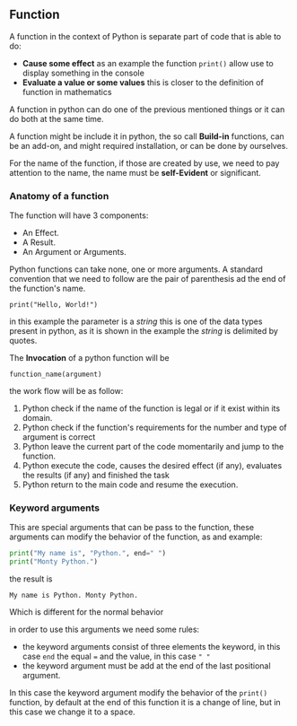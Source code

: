 ## Function

A function in the context of Python is separate part of code that is able to do:

* **Cause some effect** as an example the function `print()` allow use to display something in the console
* **Evaluate a value or some values** this is closer to the definition of function in mathematics

A function in python can do one of the previous mentioned things or it can do both at the same time.


A function might be include it in python, the so call **Build-in** functions, can be an add-on, and might required installation, or can be done by ourselves.

For the name of the function, if those are created by use, we need to pay attention to the name, the name must be **self-Evident** or significant.

### Anatomy of a function 

The function will have 3 components:

* An Effect.
* A Result.
* An Argument or Arguments. 

Python functions can take none, one or more arguments. A standard convention that we need to follow are the pair of parenthesis ad the end of the function's name.

```
print("Hello, World!")
```

in this example the parameter is a *string* this is one of the data types present in python, as it is shown in the example the *string* is delimited by quotes.

The **Invocation** of a python function will be

```
function_name(argument)
```
the work flow will be as follow:

1. Python check if the name of the function is legal or if it exist within its domain.  
2. Python check if the function's requirements for the number and type of argument is correct
3. Python leave the current part of the code momentarily and jump to the function.  
4. Python execute the code, causes the desired effect (if any), evaluates the results (if any) and finished the task
5. Python return to the main code and resume the execution.

### Keyword arguments

This are special arguments that can be pass to the function, these arguments can modify the behavior of the function, as and example:

```python
print("My name is", "Python.", end=" ")
print("Monty Python.")
```
the result is 

```
My name is Python. Monty Python.
```
Which is different for the normal behavior

in order to use this arguments we need some rules:

* the keyword arguments consist of three elements the keyword, in this case `end` the equal `=` and the value, in this case `" "`
* the keyword argument must be add at the end of the last positional argument.

In this case the keyword argument modify the behavior of the `print()` function, by default at the end of this function it is a change of line, but in this case we change it to a space.